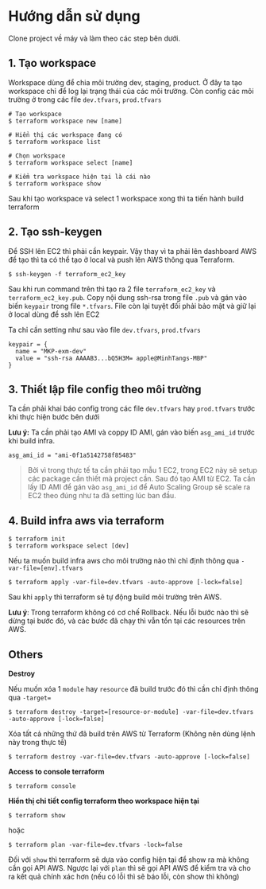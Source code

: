 # Hướng dẫn sử dụng

Clone project về máy và làm theo các step bên dưới.

## 1. Tạo workspace

Workspace dùng để chia môi trường dev, staging, product. Ở đây ta tạo workspace chỉ để log lại trạng thái của các môi trường. Còn config các môi trường ở trong các file `dev.tfvars`, `prod.tfvars`

```
# Tạo workspace
$ terraform workspace new [name]

# Hiển thị các workspace đang có
$ terraform workspace list

# Chọn workspace
$ terraform workspace select [name]

# Kiểm tra workspace hiện tại là cái nào
$ terraform workspace show
```

Sau khi tạo workspace và select 1 workspace xong thì ta tiến hành build terraform

## 2. Tạo ssh-keygen
Để SSH lên EC2 thì phải cần keypair. Vậy thay vì ta phải lên dashboard AWS để tạo thì ta có thể tạo ở local và push lên AWS thông qua Terraform.

```
$ ssh-keygen -f terraform_ec2_key
```

Sau khi run command trên thì tạo ra 2 file `terraform_ec2_key` và `terraform_ec2_key.pub`.
Copy nội dung ssh-rsa trong file `.pub` và gán vào biến `keypair` trong file `*.tfvars`.
File còn lại tuyệt đối phải bảo mật và giữ lại ở local dùng để ssh lên EC2

Ta chỉ cần setting như sau vào file `dev.tfvars`, `prod.tfvars`

```
keypair = {
  name = "MKP-exm-dev"
  value = "ssh-rsa AAAAB3...bQ5H3M= apple@MinhTangs-MBP"
}
```

## 3. Thiết lập file config theo môi trường
Ta cần phải khai báo config trong các file `dev.tfvars` hay `prod.tfvars` trước khi thực hiện bước bên dưới

**Lưu ý:** Ta cần phải tạo AMI và coppy ID AMI, gán vào biến `asg_ami_id` trước khi build infra.

```
asg_ami_id = "ami-0f1a5142758f85483"
```

> Bởi vì trong thực tế ta cần phải tạo mẫu 1 EC2, trong EC2 này sẽ setup các package cần thiết mà project cần. Sau đó tạo AMI từ EC2. Ta cần lấy ID AMI để gán vào `asg_ami_id` để Auto Scaling Group sẽ scale ra EC2 theo đúng như ta đã setting lúc ban đầu.

## 4. Build infra aws via terraform

```
$ terraform init
$ terraform workspace select [dev]
```

Nếu ta muốn build infra aws cho môi trường nào thì chỉ định thông qua `-var-file=[env].tfvars`

```
$ terraform apply -var-file=dev.tfvars -auto-approve [-lock=false]
```

Sau khi `apply` thì terraform sẽ tự động build môi trường trên AWS.

**Lưu ý**: Trong terraform không có cơ chế Rollback. Nếu lỗi bước nào thì sẽ dừng tại bước đó, và các bước đã chạy thì vẫn tồn tại các resources trên AWS.

## Others

**Destroy**

Nếu muốn xóa 1 `module` hay `resource` đã build trước đó thì cần chỉ định thông qua `-target=`

```
$ terraform destroy -target=[resource-or-module] -var-file=dev.tfvars -auto-approve [-lock=false]
```

Xóa tất cả những thứ đã build trên AWS từ Terraform (Không nên dùng lệnh này trong thực tế)

```
$ terraform destroy -var-file=dev.tfvars -auto-approve [-lock=false]
```

**Access to console terraform**

```
$ terraform console
```

**Hiển thị chi tiết config terraform theo workspace hiện tại**

```
$ terraform show
```

hoặc

```
$ terraform plan -var-file=dev.tfvars -lock=false
```

Đối với `show` thì terraform sẽ dựa vào config hiện tại để show ra mà không cần gọi API AWS. Ngược lại với `plan` thì sẽ gọi API AWS để kiểm tra và cho ra kết quả chính xác hơn (nếu có lỗi thì sẽ báo lỗi, còn show thì không)



